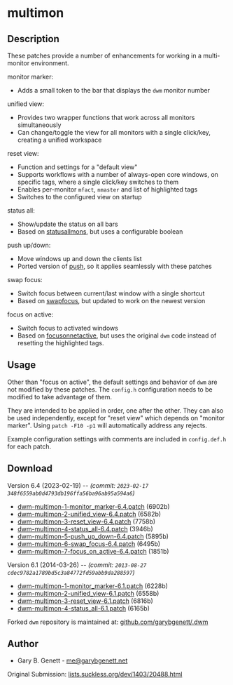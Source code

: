 multimon
========

Description
-----------
These patches provide a number of enhancements for working in a multi-monitor
environment.

monitor marker:
* Adds a small token to the bar that displays the `dwm` monitor number

unified view:
* Provides two wrapper functions that work across all monitors simultaneously
* Can change/toggle the view for all monitors with a single click/key, creating
  a unified workspace

reset view:
* Function and settings for a "default view"
* Supports workflows with a number of always-open core windows, on specific
  tags, where a single click/key switches to them
* Enables per-monitor `mfact`, `nmaster` and list of highlighted tags
* Switches to the configured view on startup

status all:
* Show/update the status on all bars
* Based on [statusallmons](http://dwm.suckless.org/patches/statusallmons), but
  uses a configurable boolean

push up/down:
* Move windows up and down the clients list
* Ported version of [push](http://dwm.suckless.org/patches/push), so it applies
  seamlessly with these patches

swap focus:
* Switch focus between current/last window with a single shortcut
* Based on [swapfocus](http://dwm.suckless.org/patches/swapfocus), but updated
  to work on the newest version

focus on active:
* Switch focus to activated windows
* Based on
  [focusonnetactive](http://dwm.suckless.org/patches/focusonnetactive), but
  uses the original `dwm` code instead of resetting the highlighted tags.

Usage
-----
Other than "focus on active", the default settings and behavior of `dwm` are not
modified by these patches.  The `config.h` configuration needs to be modified
to take advantage of them.

They are intended to be applied in order, one after the other.  They can also
be used independently, except for "reset view" which depends on "monitor
marker".  Using `patch -F10 -p1` will automatically address any rejects.

Example configuration settings with comments are included in `config.def.h` for
each patch.

Download
--------
Version 6.4 (2023-02-19) --
*(commit: `2023-02-17 348f6559ab0d4793db196ffa56ba96ab95a594a6`)*
* [dwm-multimon-1-monitor_marker-6.4.patch](dwm-multimon-1-monitor_marker-6.4.patch)
  (6902b)
* [dwm-multimon-2-unified_view-6.4.patch](dwm-multimon-2-unified_view-6.4.patch)
  (6582b)
* [dwm-multimon-3-reset_view-6.4.patch](dwm-multimon-3-reset_view-6.4.patch)
  (7758b)
* [dwm-multimon-4-status_all-6.4.patch](dwm-multimon-4-status_all-6.4.patch)
  (3946b)
* [dwm-multimon-5-push_up_down-6.4.patch](dwm-multimon-5-push_up_down-6.4.patch)
  (5895b)
* [dwm-multimon-6-swap_focus-6.4.patch](dwm-multimon-6-swap_focus-6.4.patch)
  (6495b)
* [dwm-multimon-7-focus_on_active-6.4.patch](dwm-multimon-7-focus_on_active-6.4.patch)
  (1851b)

Version 6.1 (2014-03-26) --
*(commit: `2013-08-27 cdec9782a1789bd5c3a84772fd59abb9da288597`)*
* [dwm-multimon-1-monitor_marker-6.1.patch](dwm-multimon-1-monitor_marker-6.1.patch)
  (6228b)
* [dwm-multimon-2-unified_view-6.1.patch](dwm-multimon-2-unified_view-6.1.patch)
  (6558b)
* [dwm-multimon-3-reset_view-6.1.patch](dwm-multimon-3-reset_view-6.1.patch)
  (6816b)
* [dwm-multimon-4-status_all-6.1.patch](dwm-multimon-4-status_all-6.1.patch)
  (6165b)

Forked `dwm` repository is maintained at:
[github.com/garybgenett/.dwm](http://github.com/garybgenett/.dwm)

Author
------
* Gary B. Genett - [me@garybgenett.net](mailto:me@garybgenett.net)

Original Submission:
[lists.suckless.org/dev/1403/20488.html](http://lists.suckless.org/dev/1403/20488.html)
